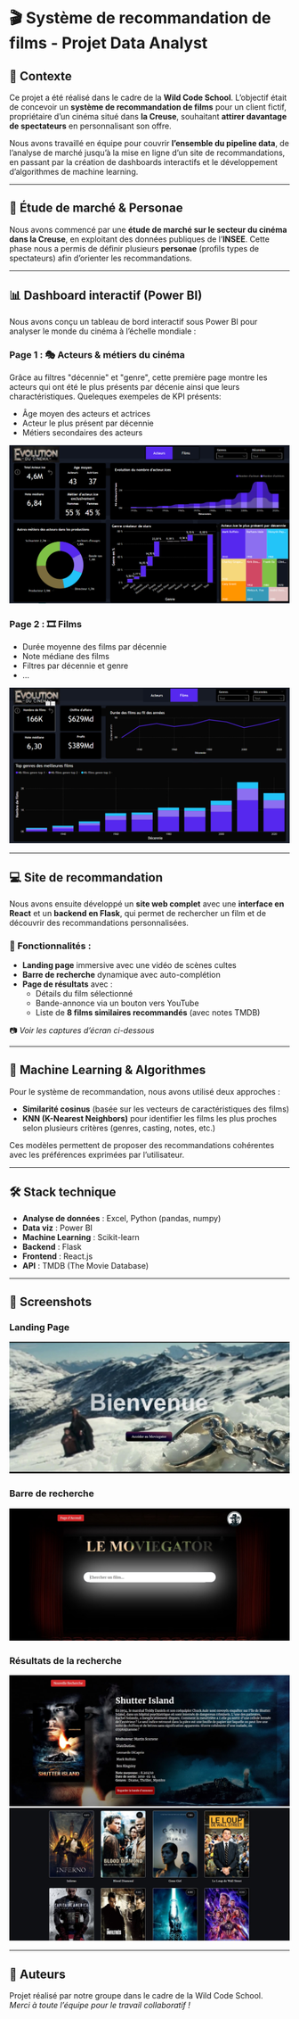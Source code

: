 # 🎬 Système de recommandation de films - Projet Data Analyst

## 📌 Contexte  
Ce projet a été réalisé dans le cadre de la **Wild Code School**. L’objectif était de concevoir un **système de recommandation de films** pour un client fictif, propriétaire d’un cinéma situé dans **la Creuse**, souhaitant **attirer davantage de spectateurs** en personnalisant son offre.

Nous avons travaillé en équipe pour couvrir **l’ensemble du pipeline data**, de l’analyse de marché jusqu’à la mise en ligne d’un site de recommandations, en passant par la création de dashboards interactifs et le développement d’algorithmes de machine learning.

---

## 🧠 Étude de marché & Personae  
Nous avons commencé par une **étude de marché sur le secteur du cinéma dans la Creuse**, en exploitant des données publiques de l’**INSEE**. Cette phase nous a permis de définir plusieurs **personae** (profils types de spectateurs) afin d’orienter les recommandations.

---

## 📊 Dashboard interactif (Power BI)

Nous avons conçu un tableau de bord interactif sous Power BI pour analyser le monde du cinéma à l’échelle mondiale :

### Page 1 : 🎭 Acteurs & métiers du cinéma

Grâce au filtres "décennie" et "genre", cette première page montre les acteurs qui ont été le plus présents par décenie ainsi que leurs charactéristiques.
Queleques exempeles de KPI présents:
- Âge moyen des acteurs et actrices  
- Acteur le plus présent par décennie  
- Métiers secondaires des acteurs

![Dash_actors](https://github.com/Maya-RT/Syst-me-de-recommandation-de-films/blob/2b2678ee730bfe009295ee1910c3b4afb4db9df0/Frontend/src/assets/Components/media/dashboard_cinema1.png) 

### Page 2 : 🎞️ Films  
- Durée moyenne des films par décennie  
- Note médiane des films  
- Filtres par décennie et genre
- ...

![Dash_movies](https://github.com/Maya-RT/Syst-me-de-recommandation-de-films/blob/2b2678ee730bfe009295ee1910c3b4afb4db9df0/Frontend/src/assets/Components/media/dashboard_cinema2.png)


---

## 💻 Site de recommandation

Nous avons ensuite développé un **site web complet** avec une **interface en React** et un **backend en Flask**, qui permet de rechercher un film et de découvrir des recommandations personnalisées.

### 🔹 Fonctionnalités :
- **Landing page** immersive avec une vidéo de scènes cultes  
- **Barre de recherche** dynamique avec auto-complétion  
- **Page de résultats** avec :  
  - Détails du film sélectionné  
  - Bande-annonce via un bouton vers YouTube  
  - Liste de **8 films similaires recommandés** (avec notes TMDB)

📷 *Voir les captures d’écran ci-dessous*

---

## 🤖 Machine Learning & Algorithmes

Pour le système de recommandation, nous avons utilisé deux approches :
- **Similarité cosinus** (basée sur les vecteurs de caractéristiques des films)  
- **KNN (K-Nearest Neighbors)** pour identifier les films les plus proches selon plusieurs critères (genres, casting, notes, etc.)

Ces modèles permettent de proposer des recommandations cohérentes avec les préférences exprimées par l’utilisateur.

---

## 🛠️ Stack technique

- **Analyse de données** : Excel, Python (pandas, numpy)  
- **Data viz** : Power BI  
- **Machine Learning** : Scikit-learn  
- **Backend** : Flask  
- **Frontend** : React.js  
- **API** : TMDB (The Movie Database)

---

## 📸 Screenshots

### Landing Page  
![Landing](https://github.com/Maya-RT/Syst-me-de-recommandation-de-films/blob/master/landing_page.jpg?raw=true)

### Barre de recherche  
![Search](https://github.com/Maya-RT/Syst-me-de-recommandation-de-films/blob/master/page_acceuil1.jpg?raw=true)

### Résultats de la recherche  
![Infos](https://github.com/Maya-RT/Syst-me-de-recommandation-de-films/blob/master/infos_films.jpg?raw=true)  
![Reco](https://github.com/Maya-RT/Syst-me-de-recommandation-de-films/blob/master/films_reco.jpg?raw=true)

---

## 🙌 Auteurs  
Projet réalisé par notre groupe dans le cadre de la Wild Code School.  
*Merci à toute l’équipe pour le travail collaboratif !*

